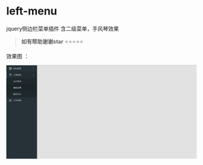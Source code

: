 # left-menu
jquery侧边栏菜单插件  含二级菜单，手风琴效果
 
> **如有帮助谢谢star**   :star::star::star::star::star: 
 

效果图 ：


<img src="show/1.png" >
